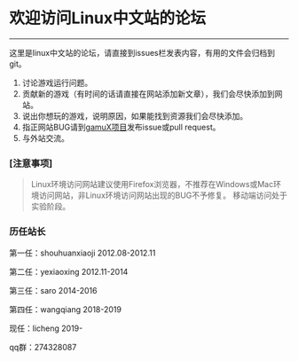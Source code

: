 # 欢迎访问Linux中文站的论坛

------

这里是linux中文站的论坛，请直接到issues栏发表内容，有用的文件会归档到git。

 1. 讨论游戏运行问题。
 2. 贡献新的游戏（有时间的话请直接在网站添加新文章），我们会尽快添加到网站。
 3. 说出你想玩的游戏，说明原因，如果能找到资源我们会尽快添加。
 4. 指正网站BUG请到[gamuX项目](https://github.com/Gamuxorg/gamuX)发布issue或pull request。
 5. 与外站交流。


### [注意事项]

> Linux环境访问网站建议使用Firefox浏览器，不推荐在Windows或Mac环境访问网站，非Linux环境访问网站出现的BUG不予修复。
移动端访问处于实验阶段。

### 历任站长

第一任：shouhuanxiaoji 2012.08-2012.11

第二任：yexiaoxing 2012.11-2014

第三任：saro 2014-2016

第四任：wangqiang 2018-2019

现任：licheng 2019-

qq群：274328087
